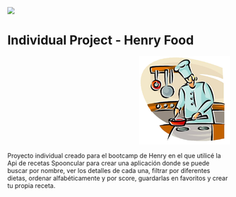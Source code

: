 <p align='left'>
    <img src='https://static.wixstatic.com/media/85087f_0d84cbeaeb824fca8f7ff18d7c9eaafd~mv2.png/v1/fill/w_160,h_30,al_c,q_85,usm_0.66_1.00_0.01/Logo_completo_Color_1PNG.webp' </img>
</p>

# Individual Project - Henry Food

<p align="right">
  <img height="200" src="./cooking.png" />
</p>

Proyecto individual creado para el bootcamp de Henry en el que utilicé la Api de recetas Spooncular para crear una aplicación donde se puede buscar por nombre, ver los detalles de cada una, filtrar por diferentes dietas, ordenar alfabéticamente y por score, guardarlas en favoritos y crear tu propia receta.
